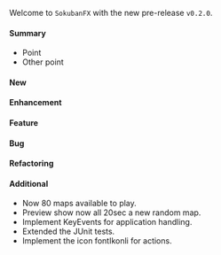 Welcome to `SokubanFX` with the new pre-release `v0.2.0`.



#### Summary
* Point
* Other point



#### New



#### Enhancement



#### Feature



#### Bug



#### Refactoring



#### Additional



[//]: # (Issues which will be integrated in this release)
- Now 80 maps available to play.
- Preview show now all 20sec a new random map.
- Implement KeyEvents for application handling.
- Extended the JUnit tests.
- Implement the icon fontIkonli for actions.
